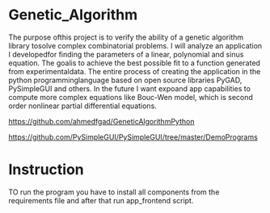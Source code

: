 # Genetic_Algorithm
The purpose ofthis project is to verify the ability of a genetic algorithm library tosolve complex combinatorial problems. I will analyze an application I developedfor finding the parameters of a linear, polynomial and sinus equation. The goalis to achieve the best possible fit to a function generated from experimentaldata. The entire process of creating the application in the python programminglanguage based on open source libraries PyGAD, PySimpleGUI and others.
In the future I want expoand app capabilities to compute more complex equations like Bouc-Wen model, which is second order nonlinear partial differential equations.

https://github.com/ahmedfgad/GeneticAlgorithmPython

https://github.com/PySimpleGUI/PySimpleGUI/tree/master/DemoPrograms

# Instruction 
TO run the program you have to install all components from the requirements file and after that run app_frontend script. 
